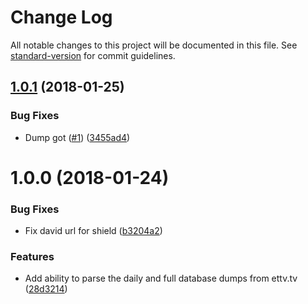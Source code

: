 # Change Log

All notable changes to this project will be documented in this file. See [standard-version](https://github.com/conventional-changelog/standard-version) for commit guidelines.

<a name="1.0.1"></a>
## [1.0.1](https://github.com/ChrisAlderson/ettv-api/compare/v1.0.0...v1.0.1) (2018-01-25)


### Bug Fixes

* Dump got ([#1](https://github.com/ChrisAlderson/ettv-api/issues/1)) ([3455ad4](https://github.com/ChrisAlderson/ettv-api/commit/3455ad4))



<a name="1.0.0"></a>
# 1.0.0 (2018-01-24)


### Bug Fixes

* Fix david url for shield ([b3204a2](https://github.com/ChrisAlderson/ettv-api/commit/b3204a2))


### Features

* Add ability to parse the daily and full database dumps from ettv.tv ([28d3214](https://github.com/ChrisAlderson/ettv-api/commit/28d3214))
